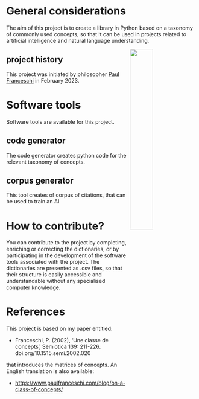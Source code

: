 # General considerations
The aim of this project is to create a library in Python based on a taxonomy of commonly used concepts, so that it can be used in projects related to artificial intelligence and natural language understanding.

<img align="right" width="35%" src="https://github.com/paulfranceschi/taxonomy-of-concepts/blob/main/matrix of concepts - structure.jpg">

## project history
This project was initiated by philosopher [Paul Franceschi](www.paulfranceschi.com) in February 2023.

# Software tools
Software tools are available for this project.

## code generator
The code generator creates python code for the relevant taxonomy of concepts.

## corpus generator
This tool creates of corpus of citations, that can be used to train an AI

# How to contribute?
You can contribute to the project by completing, enriching or correcting the dictionaries, or by participating in the development of the software tools associated with the project. The dictionaries are presented as .csv files, so that their structure is easily accessible and understandable without any specialised computer knowledge.

# References
This project is based on my paper entitled:
* Franceschi, P. (2002), ‘Une classe de concepts’, Semiotica 139: 211-226. doi.org/10.1515.semi.2002.020

that introduces the matrices of concepts. An English translation is also available:
* https://www.paulfranceschi.com/blog/on-a-class-of-concepts/
